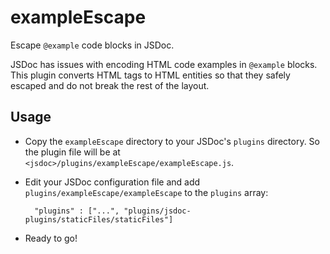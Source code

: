# exampleEscape

Escape `@example` code blocks in JSDoc.

JSDoc has issues with encoding HTML code examples in `@example` blocks. This plugin converts HTML tags to HTML entities so that they safely escaped and do not break the rest of the layout.

## Usage

* Copy the `exampleEscape` directory to your JSDoc's `plugins` directory. So the plugin file will be at `<jsdoc>/plugins/exampleEscape/exampleEscape.js`.

* Edit your JSDoc configuration file and add `plugins/exampleEscape/exampleEscape` to the `plugins` array:

        "plugins" : ["...", "plugins/jsdoc-plugins/staticFiles/staticFiles"]

* Ready to go!